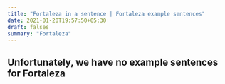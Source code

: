 ```yaml
---
title: "Fortaleza in a sentence | Fortaleza example sentences"
date: 2021-01-20T19:57:50+05:30
draft: falses
summary: "Fortaleza"
---
```

## Unfortunately, we have no example sentences for Fortaleza                 
